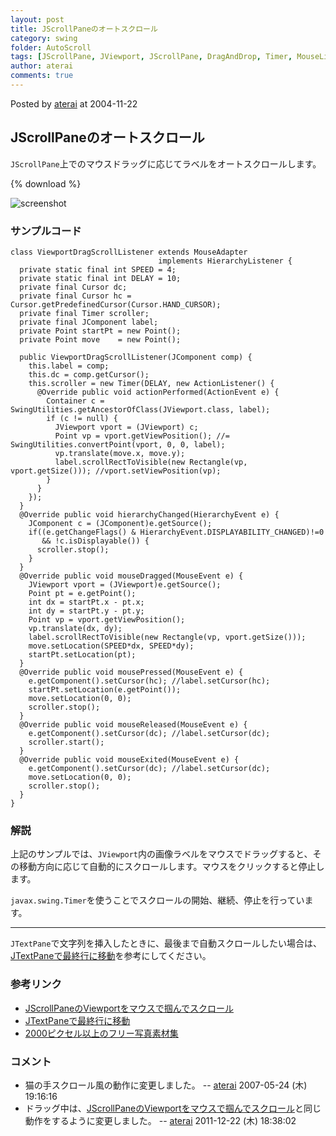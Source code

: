 ```yaml
---
layout: post
title: JScrollPaneのオートスクロール
category: swing
folder: AutoScroll
tags: [JScrollPane, JViewport, JScrollPane, DragAndDrop, Timer, MouseListener, MouseMotionListener]
author: aterai
comments: true
---
```


Posted by [aterai](http://terai.xrea.jp/aterai.html) at 2004-11-22

## JScrollPaneのオートスクロール
`JScrollPane`上でのマウスドラッグに応じてラベルをオートスクロールします。

{% download %}

![screenshot](https://lh4.googleusercontent.com/_9Z4BYR88imo/TQTH2GCzRoI/AAAAAAAAAR0/FR7seILhmaM/s800/AutoScroll.png)

### サンプルコード
<pre class="prettyprint"><code>class ViewportDragScrollListener extends MouseAdapter
                                 implements HierarchyListener {
  private static final int SPEED = 4;
  private static final int DELAY = 10;
  private final Cursor dc;
  private final Cursor hc = Cursor.getPredefinedCursor(Cursor.HAND_CURSOR);
  private final Timer scroller;
  private final JComponent label;
  private Point startPt = new Point();
  private Point move    = new Point();

  public ViewportDragScrollListener(JComponent comp) {
    this.label = comp;
    this.dc = comp.getCursor();
    this.scroller = new Timer(DELAY, new ActionListener() {
      @Override public void actionPerformed(ActionEvent e) {
        Container c = SwingUtilities.getAncestorOfClass(JViewport.class, label);
        if (c != null) {
          JViewport vport = (JViewport) c;
          Point vp = vport.getViewPosition(); //= SwingUtilities.convertPoint(vport, 0, 0, label);
          vp.translate(move.x, move.y);
          label.scrollRectToVisible(new Rectangle(vp, vport.getSize())); //vport.setViewPosition(vp);
        }
      }
    });
  }
  @Override public void hierarchyChanged(HierarchyEvent e) {
    JComponent c = (JComponent)e.getSource();
    if((e.getChangeFlags() &amp; HierarchyEvent.DISPLAYABILITY_CHANGED)!=0
       &amp;&amp; !c.isDisplayable()) {
      scroller.stop();
    }
  }
  @Override public void mouseDragged(MouseEvent e) {
    JViewport vport = (JViewport)e.getSource();
    Point pt = e.getPoint();
    int dx = startPt.x - pt.x;
    int dy = startPt.y - pt.y;
    Point vp = vport.getViewPosition();
    vp.translate(dx, dy);
    label.scrollRectToVisible(new Rectangle(vp, vport.getSize()));
    move.setLocation(SPEED*dx, SPEED*dy);
    startPt.setLocation(pt);
  }
  @Override public void mousePressed(MouseEvent e) {
    e.getComponent().setCursor(hc); //label.setCursor(hc);
    startPt.setLocation(e.getPoint());
    move.setLocation(0, 0);
    scroller.stop();
  }
  @Override public void mouseReleased(MouseEvent e) {
    e.getComponent().setCursor(dc); //label.setCursor(dc);
    scroller.start();
  }
  @Override public void mouseExited(MouseEvent e) {
    e.getComponent().setCursor(dc); //label.setCursor(dc);
    move.setLocation(0, 0);
    scroller.stop();
  }
}
</code></pre>

### 解説
上記のサンプルでは、`JViewport`内の画像ラベルをマウスでドラッグすると、その移動方向に応じて自動的にスクロールします。マウスをクリックすると停止します。

`javax.swing.Timer`を使うことでスクロールの開始、継続、停止を行っています。

- - - -
`JTextPane`で文字列を挿入したときに、最後まで自動スクロールしたい場合は、[JTextPaneで最終行に移動](http://terai.xrea.jp/Swing/CaretPosition.html)を参考にしてください。

### 参考リンク
- [JScrollPaneのViewportをマウスで掴んでスクロール](http://terai.xrea.jp/Swing/HandScroll.html)
- [JTextPaneで最終行に移動](http://terai.xrea.jp/Swing/CaretPosition.html)
- [2000ピクセル以上のフリー写真素材集](http://sozai-free.com/)

<!-- dummy comment line for breaking list -->

### コメント
- 猫の手スクロール風の動作に変更しました。 -- [aterai](http://terai.xrea.jp/aterai.html) 2007-05-24 (木) 19:16:16
- ドラッグ中は、[JScrollPaneのViewportをマウスで掴んでスクロール](http://terai.xrea.jp/Swing/HandScroll.html)と同じ動作をするように変更しました。 -- [aterai](http://terai.xrea.jp/aterai.html) 2011-12-22 (木) 18:38:02

<!-- dummy comment line for breaking list -->


